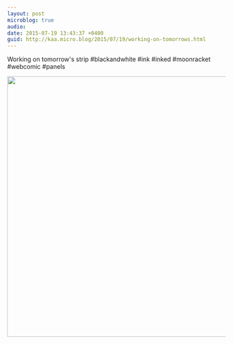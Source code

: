 ```yaml
---
layout: post
microblog: true
audio: 
date: 2015-07-19 13:43:37 +0400
guid: http://kaa.micro.blog/2015/07/19/working-on-tomorrows.html
---
```

Working on tomorrow's strip #blackandwhite #ink #inked #moonracket #webcomic #panels

<img src="http://www.kaa.bz/uploads/2018/be3083b880.jpg" width="600" height="600" />
